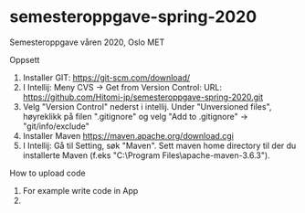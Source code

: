 # semesteroppgave-spring-2020
Semesteroppgave våren 2020, Oslo MET

Oppsett


1. Installer GIT: https://git-scm.com/download/
2. I Intellij: Meny CVS -> Get from Version Control: URL: https://github.com/Hitomi-jp/semesteroppgave-spring-2020.git
3. Velg "Version Control" nederst i intellij. Under "Unversioned files", høyreklikk på filen ".gitignore" og velg "Add to .gitignore" -> "git/info/exclude"
4. Installer Maven https://maven.apache.org/download.cgi
5. I Intellij: Gå til Setting, søk "Maven". Sett maven home directory til der du installerte Maven (f.eks "C:\Program Files\apache-maven-3.6.3").


How to upload code
1. For example write code in App
2. 